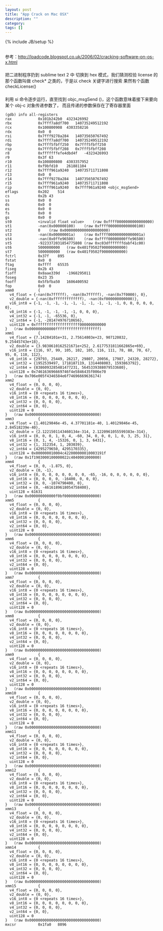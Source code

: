 ```yaml
---
layout: post
title: "App Crack on Mac OSX"
description: ""
category: 
tags: []
---
```

{% include JB/setup %}
##
参考：http://loadcode.blogspot.co.uk/2006/02/cracking-software-on-os-x.html

###
把二进制程序扔到 sublime text 2 中 切换到 hex 模式，我们猜测校验 license 的那个函数叫做 check* 之类的，于是以 check 关键字进行搜索
果然有个函数 checkLicense()

###
利用 si 命令逐步运行，直至找到 objc_msgSend ()，这个函数意味着接下来要向某个 obj-c 对象传递参数了，
而且传递的参数保存在了寄存器里面

	(gdb) info all-registers
	rax            0x101b242b0	4323426992
	rbx            0x7fff7a8df700	140735249512192
	rcx            0x100800908	4303358216
	rdx            0x0	0
	rsi            0x7fff9278a284	140735650767492
	rdi            0x7fff7a8df700	140735249512192
	rbp            0x7fff5fbff250	0x7fff5fbff250
	rsp            0x7fff5fbff208	0x7fff5fbff208
	r8             0xfffffffefe4dbd4f	-4323426993
	r9             0x3f	63
	r10            0x100800800	4303357952
	r11            0xf9bfd10	261881104
	r12            0x7fff961a9240	140735711711808
	r13            0x0	0
	r14            0x7fff9278a284	140735650767492
	r15            0x7fff961a9240	140735711711808
	rip            0x7fff961a9240	0x7fff961a9240 <objc_msgSend>
	eflags         0x202	514
	cs             0x2b	43
	ss             0x0	0
	ds             0x0	0
	es             0x0	0
	fs             0x0	0
	gs             0x0	0
	st0            <invalid float value>	(raw 0xffff0000000000000000)
	st1            -nan(0x000000100)	(raw 0xffff0000000000000100)
	st2            0	(raw 0x00000000000000000000)
	st3            -nan(0x00000001a)	(raw 0xffff000000000000001a)
	st4            -nan(0x0ffe96500)	(raw 0xffff00000000ffe96500)
	st5            -9223372031854775808	(raw 0xc03dfffffffdabf41c00)
	st6            5000000000	(raw 0x401f9502f90000000000)
	st7            5000000000	(raw 0x401f9502f90000000000)
	fctrl          0x37f	895
	fstat          0x0	0
	ftag           0xffff	65535
	fiseg          0x2b	43
	fioff          0x8aae339d	-1968295011
	foseg          0x23	35
	fooff          0x5fbfba50	1606400592
	fop            0x0	0
	xmm0           {
	  v4_float = {-nan(0x7fffff), -nan(0x7fffff), -nan(0x7f0000), 0}, 
	  v2_double = {-nan(0xfffffffffffff), -nan(0xf000000000000)}, 
	  v16_int8 = {-1, -1, -1, -1, -1, -1, -1, -1, -1, -1, 0, 0, 0, 0, 0, 0}, 
	  v8_int16 = {-1, -1, -1, -1, -1, 0, 0, 0}, 
	  v4_int32 = {-1, -1, -65536, 0}, 
	  v2_int64 = {-1, -281474976710656}, 
	  uint128 = 0xffffffffffffffffffff000000000000
	}	(raw 0x000000000000ffffffffffffffffffff)
	xmm1           {
	  v4_float = {7.14284101e+31, 2.75614803e+23, 907120832, 9.25445743e+18}, 
	  v2_double = {3.9838610162521671e+252, 2.6177531811662865e+69}, 
	  v16_int8 = {116, 97, 99, 105, 102, 105, 116, 111, 78, 88, 70, 67, 95, 0, 110, 112}, 
	  v8_int16 = {29793, 25449, 26217, 29807, 20056, 17987, 24320, 28272}, 
	  v4_int32 = {1952539497, 1718187119, 1314408003, 1593863792}, 
	  v2_int64 = {8386093285481477231, 5645339388079533680}, 
	  uint128 = 0x746163696669746f4e5846435f006e70
	}	(raw 0x706e005f4346584e6f74696669636174)
	xmm2           {
	  v4_float = {0, 0, 0, 0}, 
	  v2_double = {0, 0}, 
	  v16_int8 = {0 <repeats 16 times>}, 
	  v8_int16 = {0, 0, 0, 0, 0, 0, 0, 0}, 
	  v4_int32 = {0, 0, 0, 0}, 
	  v2_int64 = {0, 0}, 
	  uint128 = 0
	}	(raw 0x00000000000000000000000000000000)
	xmm3           {
	  v4_float = {1.40129846e-45, 4.37701181e-40, 1.40129846e-45, 2.84518239e-40}, 
	  v2_double = {2.1221501143460134e-314, 2.1220961055599383e-314}, 
	  v16_int8 = {0, 0, 0, 1, 0, 4, -60, 34, 0, 0, 0, 1, 0, 3, 25, 31}, 
	  v8_int16 = {0, 1, 4, -15326, 0, 1, 3, 6431}, 
	  v4_int32 = {1, 312354, 1, 203039}, 
	  v2_int64 = {4295279650, 4295170335}, 
	  uint128 = 0x000000010004c422000000010003191f
	}	(raw 0x1f1903000100000022c4040001000000)
	xmm4           {
	  v4_float = {0, 0, -1.875, 0}, 
	  v2_double = {0, -1}, 
	  v16_int8 = {0, 0, 0, 0, 0, 0, 0, 0, -65, -16, 0, 0, 0, 0, 0, 0}, 
	  v8_int16 = {0, 0, 0, 0, -16400, 0, 0, 0}, 
	  v4_int32 = {0, 0, -1074790400, 0}, 
	  v2_int64 = {0, -4616189618054758400}, 
	  uint128 = 61631
	}	(raw 0x000000000000f0bf0000000000000000)
	xmm5           {
	  v4_float = {0, 0, 0, 0}, 
	  v2_double = {0, 0}, 
	  v16_int8 = {0 <repeats 16 times>}, 
	  v8_int16 = {0, 0, 0, 0, 0, 0, 0, 0}, 
	  v4_int32 = {0, 0, 0, 0}, 
	  v2_int64 = {0, 0}, 
	  uint128 = 0
	}	(raw 0x00000000000000000000000000000000)
	xmm6           {
	  v4_float = {0, 0, 0, 0}, 
	  v2_double = {0, 0}, 
	  v16_int8 = {0 <repeats 16 times>}, 
	  v8_int16 = {0, 0, 0, 0, 0, 0, 0, 0}, 
	  v4_int32 = {0, 0, 0, 0}, 
	  v2_int64 = {0, 0}, 
	  uint128 = 0
	}	(raw 0x00000000000000000000000000000000)
	xmm7           {
	  v4_float = {0, 0, 0, 0}, 
	  v2_double = {0, 0}, 
	  v16_int8 = {0 <repeats 16 times>}, 
	  v8_int16 = {0, 0, 0, 0, 0, 0, 0, 0}, 
	  v4_int32 = {0, 0, 0, 0}, 
	  v2_int64 = {0, 0}, 
	  uint128 = 0
	}	(raw 0x00000000000000000000000000000000)
	xmm8           {
	  v4_float = {0, 0, 0, 0}, 
	  v2_double = {0, 0}, 
	  v16_int8 = {0 <repeats 16 times>}, 
	  v8_int16 = {0, 0, 0, 0, 0, 0, 0, 0}, 
	  v4_int32 = {0, 0, 0, 0}, 
	  v2_int64 = {0, 0}, 
	  uint128 = 0
	}	(raw 0x00000000000000000000000000000000)
	xmm9           {
	  v4_float = {0, 0, 0, 0}, 
	  v2_double = {0, 0}, 
	  v16_int8 = {0 <repeats 16 times>}, 
	  v8_int16 = {0, 0, 0, 0, 0, 0, 0, 0}, 
	  v4_int32 = {0, 0, 0, 0}, 
	  v2_int64 = {0, 0}, 
	  uint128 = 0
	}	(raw 0x00000000000000000000000000000000)
	xmm10          {
	  v4_float = {0, 0, 0, 0}, 
	  v2_double = {0, 0}, 
	  v16_int8 = {0 <repeats 16 times>}, 
	  v8_int16 = {0, 0, 0, 0, 0, 0, 0, 0}, 
	  v4_int32 = {0, 0, 0, 0}, 
	  v2_int64 = {0, 0}, 
	  uint128 = 0
	}	(raw 0x00000000000000000000000000000000)
	xmm11          {
	  v4_float = {0, 0, 0, 0}, 
	  v2_double = {0, 0}, 
	  v16_int8 = {0 <repeats 16 times>}, 
	  v8_int16 = {0, 0, 0, 0, 0, 0, 0, 0}, 
	  v4_int32 = {0, 0, 0, 0}, 
	  v2_int64 = {0, 0}, 
	  uint128 = 0
	}	(raw 0x00000000000000000000000000000000)
	xmm12          {
	  v4_float = {0, 0, 0, 0}, 
	  v2_double = {0, 0}, 
	  v16_int8 = {0 <repeats 16 times>}, 
	  v8_int16 = {0, 0, 0, 0, 0, 0, 0, 0}, 
	  v4_int32 = {0, 0, 0, 0}, 
	  v2_int64 = {0, 0}, 
	  uint128 = 0
	}	(raw 0x00000000000000000000000000000000)
	xmm13          {
	  v4_float = {0, 0, 0, 0}, 
	  v2_double = {0, 0}, 
	  v16_int8 = {0 <repeats 16 times>}, 
	  v8_int16 = {0, 0, 0, 0, 0, 0, 0, 0}, 
	  v4_int32 = {0, 0, 0, 0}, 
	  v2_int64 = {0, 0}, 
	  uint128 = 0
	}	(raw 0x00000000000000000000000000000000)
	xmm14          {
	  v4_float = {0, 0, 0, 0}, 
	  v2_double = {0, 0}, 
	  v16_int8 = {0 <repeats 16 times>}, 
	  v8_int16 = {0, 0, 0, 0, 0, 0, 0, 0}, 
	  v4_int32 = {0, 0, 0, 0}, 
	  v2_int64 = {0, 0}, 
	  uint128 = 0
	}	(raw 0x00000000000000000000000000000000)
	xmm15          {
	  v4_float = {0, 0, 0, 0}, 
	  v2_double = {0, 0}, 
	  v16_int8 = {0 <repeats 16 times>}, 
	  v8_int16 = {0, 0, 0, 0, 0, 0, 0, 0}, 
	  v4_int32 = {0, 0, 0, 0}, 
	  v2_int64 = {0, 0}, 
	  uint128 = 0
	}	(raw 0x00000000000000000000000000000000)
	mxcsr          0x1fa0	8096


